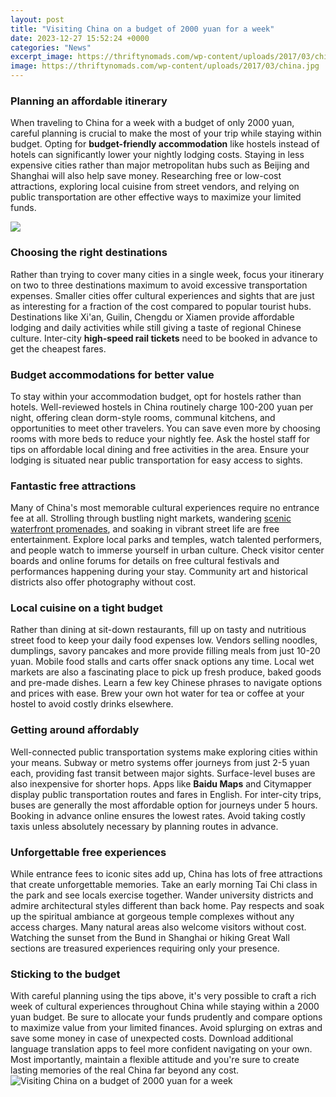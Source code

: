 ```yaml
---
layout: post
title: "Visiting China on a budget of 2000 yuan for a week"
date: 2023-12-27 15:52:24 +0000
categories: "News"
excerpt_image: https://thriftynomads.com/wp-content/uploads/2017/03/china.jpg
image: https://thriftynomads.com/wp-content/uploads/2017/03/china.jpg
---
```


### Planning an affordable itinerary 
When traveling to China for a week with a budget of only 2000 yuan, careful planning is crucial to make the most of your trip while staying within budget. Opting for **budget-friendly accommodation** like hostels instead of hotels can significantly lower your nightly lodging costs. Staying in less expensive cities rather than major metropolitan hubs such as Beijing and Shanghai will also help save money. Researching free or low-cost attractions, exploring local cuisine from street vendors, and relying on public transportation are other effective ways to maximize your limited funds.  

![](https://theplanetd.com/images/visit-china-on-a-budget.jpg)
### Choosing the right destinations 
Rather than trying to cover many cities in a single week, focus your itinerary on two to three destinations maximum to avoid excessive transportation expenses. Smaller cities offer cultural experiences and sights that are just as interesting for a fraction of the cost compared to popular tourist hubs. Destinations like Xi'an, Guilin, Chengdu or Xiamen provide affordable lodging and daily activities while still giving a taste of regional Chinese culture. Inter-city **high-speed rail tickets** need to be booked in advance to get the cheapest fares. 
### Budget accommodations for better value 
To stay within your accommodation budget, opt for hostels rather than hotels. Well-reviewed hostels in China routinely charge 100-200 yuan per night, offering clean dorm-style rooms, communal kitchens, and opportunities to meet other travelers. You can save even more by choosing rooms with more beds to reduce your nightly fee. Ask the hostel staff for tips on affordable local dining and free activities in the area. Ensure your lodging is situated near public transportation for easy access to sights.
### Fantastic free attractions 
Many of China's most memorable cultural experiences require no entrance fee at all. Strolling through bustling night markets, wandering [scenic waterfront promenades](https://codeoffers.github.io/2024-01-02-u0938-u094d-u0935-u093e-u0917-u0924/), and soaking in vibrant street life are free entertainment. Explore local parks and temples, watch talented performers, and people watch to immerse yourself in urban culture. Check visitor center boards and online forums for details on free cultural festivals and performances happening during your stay. Community art and historical districts also offer photography without cost. 
### Local cuisine on a tight budget 
Rather than dining at sit-down restaurants, fill up on tasty and nutritious street food to keep your daily food expenses low. Vendors selling noodles, dumplings, savory pancakes and more provide filling meals from just 10-20 yuan. Mobile food stalls and carts offer snack options any time. Local wet markets are also a fascinating place to pick up fresh produce, baked goods and pre-made dishes. Learn a few key Chinese phrases to navigate options and prices with ease. Brew your own hot water for tea or coffee at your hostel to avoid costly drinks elsewhere. 
### Getting around affordably 
Well-connected public transportation systems make exploring cities within your means. Subway or metro systems offer journeys from just 2-5 yuan each, providing fast transit between major sights. Surface-level buses are also inexpensive for shorter hops. Apps like **Baidu Maps** and Citymapper display public transportation routes and fares in English. For inter-city trips, buses are generally the most affordable option for journeys under 5 hours. Booking in advance online ensures the lowest rates. Avoid taking costly taxis unless absolutely necessary by planning routes in advance. 
### Unforgettable free experiences 
While entrance fees to iconic sites add up, China has lots of free attractions that create unforgettable memories. Take an early morning Tai Chi class in the park and see locals exercise together. Wander university districts and admire architectural styles different than back home. Pay respects and soak up the spiritual ambiance at gorgeous temple complexes without any access charges. Many natural areas also welcome visitors without cost. Watching the sunset from the Bund in Shanghai or hiking Great Wall sections are treasured experiences requiring only your presence. 
### Sticking to the budget 
With careful planning using the tips above, it's very possible to craft a rich week of cultural experiences throughout China while staying within a 2000 yuan budget. Be sure to allocate your funds prudently and compare options to maximize value from your limited finances. Avoid splurging on extras and save some money in case of unexpected costs. Download additional language translation apps to feel more confident navigating on your own. Most importantly, maintain a flexible attitude and you're sure to create lasting memories of the real China far beyond any cost.
![Visiting China on a budget of 2000 yuan for a week](https://thriftynomads.com/wp-content/uploads/2017/03/china.jpg)